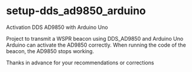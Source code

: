 setup-dds_ad9850_arduino
========================

Activation DDS AD9850 with Arduino Uno


Project to transmit a WSPR beacon using DDS_AD9850 and Arduino Uno
Arduino can activate the AD9850 correctly.
When running the code of the beacon, the AD9850 stops working.

Thanks in advance for your recommendations or corrections
